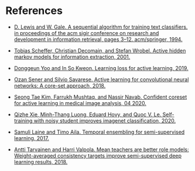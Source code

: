 # References

- [D. Lewis and W. Gale. A sequential algorithm for training text classifiers. in proceedings of
  the acm sigir conference on research and development in information retrieval, pages 3–12.
  acm/springer, 1994.](https://arxiv.org/abs/cmp-lg/9407020)

- [Tobias Scheffer, Christian Decomain, and Stefan Wrobel. Active hidden markov models for
  information extraction, 2001.](https://link.springer.com/chapter/10.1007/3-540-44816-0_31)

- [Donggeun Yoo and In So Kweon. Learning loss for active learning, 2019.](https://arxiv.org/abs/1905.03677)

- [Ozan Sener and Silvio Savarese. Active learning for convolutional neural networks: A core-set
  approach, 2018.](https://arxiv.org/abs/1708.00489)

- [Seong Tae Kim, Farrukh Mushtaq, and Nassir Navab. Confident coreset for active learning in
  medical image analysis, 04 2020.](https://arxiv.org/abs/2004.02200)

- [Qizhe Xie, Minh-Thang Luong, Eduard Hovy, and Quoc V. Le. Self-training with noisy student
  improves imagenet classification, 2020.](https://arxiv.org/abs/1911.04252)

- [Samuli Laine and Timo Aila. Temporal ensembling for semi-supervised learning, 2017.](https://arxiv.org/abs/1610.02242)

- [Antti Tarvainen and Harri Valpola. Mean teachers are better role models: Weight-averaged
  consistency targets improve semi-supervised deep learning results, 2018.](https://arxiv.org/abs/1703.01780)



